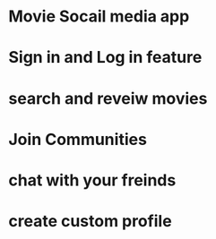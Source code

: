 # Movie Socail media app

# Sign in and Log in feature

# search and reveiw movies

# Join Communities

# chat with your freinds 

# create custom profile

